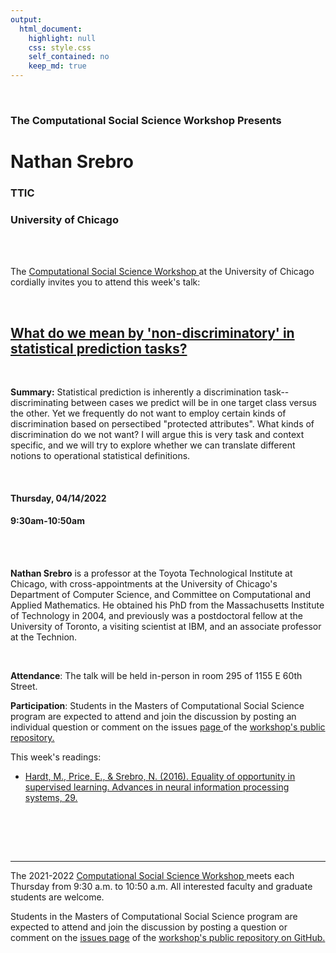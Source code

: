 ```yaml
---
output:
  html_document:
    highlight: null
    css: style.css
    self_contained: no
    keep_md: true
---
```






<br>

<h3 class=pfblock-header> The Computational Social Science Workshop Presents </h3>

<h1 class=pfblock-header3> Nathan Srebro</h1>
<h3 class=pfblock-header3> TTIC </h3>
<h3 class=pfblock-header3> University of Chicago </h3>

<br><br>



<p class=pfblock-header3>The <a href="https://macss.uchicago.edu/content/computation-workshop"> Computational Social Science Workshop </a> at the University of Chicago cordially invites you to attend this week's talk:</p>



<br>

<div class=pfblock-header3>
<h2 class=pfblock-header>
  <a href=https://github.com/uchicago-computation-workshop/Spring2022/tree/master/04-14_Srebro> What do we mean by 'non-discriminatory' in statistical prediction tasks? </a>
</h2>

<br>
</div>



<p class=footertext2>

**Summary:**  Statistical prediction is inherently a discrimination task--discriminating between cases we predict will be in one target class versus the other.  Yet we frequently do not want to employ certain kinds of discrimination based on persectibed "protected attributes".  What kinds of discrimination do we not want?  I will argue this is very task and context specific, and we will try to explore whether we can translate different notions to operational statistical definitions.

</p>

<br>

<h4 class=pfblock-header3> Thursday, 04/14/2022 </h4>
<h4 class=pfblock-header3> 9:30am-10:50am </h4>

<br><br>

<p class=footertext2>

**Nathan Srebro** is a professor at the Toyota Technological Institute at Chicago, with cross-appointments at the University of Chicago's Department of Computer Science, and Committee on Computational and Applied Mathematics. He obtained his PhD from the Massachusetts Institute of Technology in 2004, and previously was a postdoctoral fellow at the University of Toronto, a visiting scientist at IBM, and an associate professor at the Technion.


</p>

<br>

<p class=footertext2>

**Attendance**: The talk will be held in-person in room 295 of 1155 E 60th Street.
</p>

<p class=footertext2>

**Participation**: Students in the Masters of Computational Social Science program are expected to attend and join the discussion by posting an individual question or comment on the issues <a href= https://github.com/uchicago-computation-workshop/Spring2022/issues/3> page </a> of the <a href="https://github.com/uchicago-computation-workshop"> workshop's public repository.</a>

This week's readings:

- [Hardt, M., Price, E., & Srebro, N. (2016). Equality of opportunity in supervised learning. Advances in neural information processing systems, 29.](https://github.com/uchicago-computation-workshop/Spring2022/blob/master/04-14_Srebro/srebro_reading.pdf)

<br>

<br><br>

---

<p class=footertext> The 2021-2022 <a href="https://macss.uchicago.edu/content/computation-workshop"> Computational Social Science Workshop </a> meets each Thursday from 9:30 a.m. to 10:50 a.m. All interested faculty and graduate students are welcome.</p>



<p class=footertext>Students in the Masters of Computational Social Science program are expected to attend and join the discussion by posting a question or comment on the <a href=https://github.com/uchicago-computation-workshop/Spring2022/issues/3>issues page</a> of the <a href=https://github.com/uchicago-computation-workshop/Spring2022/tree/master/04-14_Srebro>workshop's public repository on GitHub.</a></p>
